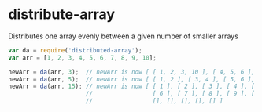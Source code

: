 # distribute-array
Distributes one array evenly between a given number of smaller arrays

```javascript
var da = require('distributed-array');
var arr = [1, 2, 3, 4, 5, 6, 7, 8, 9, 10];

newArr = da(arr, 3);  // newArr is now [ [ 1, 2, 3, 10 ], [ 4, 5, 6 ], [ 7, 8, 9 ] ] 
newArr = da(arr, 5);  // newArr is now [ [ 1, 2 ], [ 3, 4 ], [ 5, 6 ], [ 7, 8 ], [ 9, 10 ] ]
newArr = da(arr, 15); // newArr is now [ [ 1 ], [ 2 ], [ 3 ], [ 4 ], [ 5 ],
                      //                 [ 6 ], [ 7 ], [ 8 ], [ 9 ], [ 10 ],
                      //                 [], [], [], [], [] ]
```
